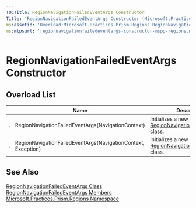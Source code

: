 ```yaml
---
TOCTitle: RegionNavigationFailedEventArgs Constructor
Title: 'RegionNavigationFailedEventArgs Constructor (Microsoft.Practices.Prism.Regions)'
ms:assetid: 'Overload:Microsoft.Practices.Prism.Regions.RegionNavigationFailedEventArgs.\#ctor'
ms:mtpsurl: 'regionnavigationfailedeventargs-constructor-mspp-regions.md'
---
```



# RegionNavigationFailedEventArgs Constructor

## Overload List


<table>

<thead>
<tr class="header">
<th> </th>
<th>Name</th>
<th>Description</th>
</tr>
</thead>
<tbody>
<tr class="odd">
<td><img src="/patterns-practices/reference/images/public-method.gif" alt="Public method"/></td>
<td>RegionNavigationFailedEventArgs(NavigationContext)</td>
<td><div class="summary">
Initializes a new instance of the <a href="/patterns-practices/reference/regionnavigationeventargs-class-mspp-regions" data-raw-source="[RegionNavigationEventArgs](/patterns-practices/reference/regionnavigationeventargs-class-mspp-regions
)">RegionNavigationEventArgs</a> class.
</div></td>
</tr>
<tr class="even">
<td><img src="/patterns-practices/reference/images/public-method.gif" alt="Public method"/></td>
<td>RegionNavigationFailedEventArgs(NavigationContext, Exception)</td>
<td><div class="summary">
Initializes a new instance of the <a href="/patterns-practices/reference/regionnavigationfailedeventargs-class-mspp-regions" data-raw-source="[RegionNavigationFailedEventArgs](/patterns-practices/reference/regionnavigationfailedeventargs-class-mspp-regions
)">RegionNavigationFailedEventArgs</a> class.
</div></td>
</tr>
</tbody>
</table>

## See Also

[RegionNavigationFailedEventArgs Class](/patterns-practices/reference/regionnavigationfailedeventargs-class-mspp-regions)  
[RegionNavigationFailedEventArgs Members](/patterns-practices/reference/regionnavigationfailedeventargs-members-mspp-regions)  
[Microsoft.Practices.Prism.Regions Namespace](/patterns-practices/reference/mspp-regions-namespace)  